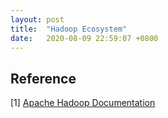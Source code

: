 ```yaml
---
layout: post
title:  "Hadoop Ecosystem"
date:   2020-08-09 22:59:07 +0800
---
```



## Reference

[1] [Apache Hadoop Documentation](https://hadoop.apache.org/) <br>